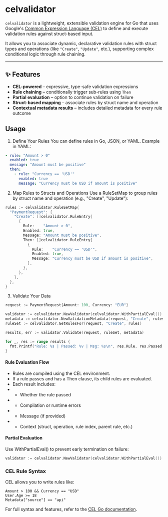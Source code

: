# celvalidator

`celvalidator` is a lightweight, extensible validation engine for Go that uses Google's [Common Expression Language (CEL)](https://github.com/google/cel-spec) to define and execute validation rules against struct-based input.

It allows you to associate dynamic, declarative validation rules with struct types and operations (like `"Create"`, `"Update"`, etc.), supporting complex conditional logic through rule chaining.

---

## ✨ Features

- **CEL-powered** – expressive, type-safe validation expressions
- **Rule chaining** – conditionally trigger sub-rules using `Then`
- **Partial evaluation** – option to continue validation on failure
- **Struct-based mapping** – associate rules by struct name and operation
- **Contextual metadata results** – includes detailed metadata for every rule outcome

## Usage
1. Define Your Rules
You can define rules in Go, JSON, or YAML. Example in YAML:
```yaml
- rule: "Amount > 0"
  enabled: true
  message: "Amount must be positive"
  then:
    - rule: "Currency == 'USD'"
      enabled: true
      message: "Currency must be USD if amount is positive"
```
2. Map Rules to Structs and Operations
Use a RuleSetMap to group rules by struct name and operation (e.g., "Create", "Update"):
```go
rules := celvalidator.RuleSetMap{
  "PaymentRequest": {
    "Create": []celvalidator.RuleEntry{
      {
        Rule:    "Amount > 0",
        Enabled: true,
        Message: "Amount must be positive",
        Then: []celvalidator.RuleEntry{
          {
            Rule:    "Currency == 'USD'",
            Enabled: true,
            Message: "Currency must be USD if amount is positive",
          },
        },
      },
    },
  },
}
```
3. Validate Your Data
```go
request := PaymentRequest{Amount: 100, Currency: "EUR"}

validator := celvalidator.NewValidator(celvalidator.WithPartialEval())
metadata := celvalidator.NewValidationMetadata(request, "Create", rules)
ruleSet := celvalidator.GetRulesFor(request, "Create", rules)

results, err := validator.Validate(request, ruleSet, metadata)

for _, res := range results {
  fmt.Printf("Rule: %s | Passed: %v | Msg: %s\n", res.Rule, res.Passed, res.Message)
}
```
#### Rule Evaluation Flow
* Rules are compiled using the CEL environment.
* If a rule passes and has a Then clause, its child rules are evaluated.
* Each result includes:
* * Whether the rule passed
* * Compilation or runtime errors
* * Message (if provided)
* * Context (struct, operation, rule index, parent rule, etc.)

#### Partial Evaluation
Use WithPartialEval() to prevent early termination on failure:
```go
validator := celvalidator.NewValidator(celvalidator.WithPartialEval())
```


### CEL Rule Syntax
CEL allows you to write rules like:
```cel
Amount > 100 && Currency == "USD"
User.Age >= 18
Metadata["source"] == "api"
```
For full syntax and features, refer to the [CEL Go documentation](https://github.com/google/cel-spec/blob/master/doc/langdef.md).
